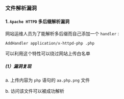 ### 文件解析漏洞

#### 1. `Apache HTTPD` 多后缀解析漏洞

网站运维人员为了能解析多后缀而自己添加一个 `handler` :

```
AddHandler application/x-httpd-php .php
```

可以利用这个特性可以绕过网站上传白名单

##### (1）漏洞复现

a. 上传内容为 `php` 语句的 `aa.php.png` 文件

b. 访问该文件可以被成功解析
